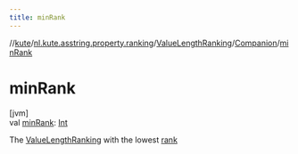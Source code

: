 ```yaml
---
title: minRank
---
```

//[kute](../../../../index.html)/[nl.kute.asstring.property.ranking](../../index.html)/[ValueLengthRanking](../index.html)/[Companion](index.html)/[minRank](min-rank.html)



# minRank



[jvm]\
val [minRank](min-rank.html): [Int](https://kotlinlang.org/api/latest/jvm/stdlib/kotlin/-int/index.html)



The [ValueLengthRanking](../index.html) with the lowest [rank](../rank.html)





